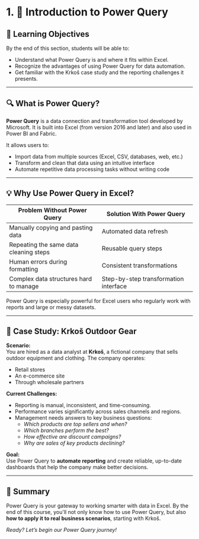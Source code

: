# 1. 📌 Introduction to Power Query

## 🎯 Learning Objectives
By the end of this section, students will be able to:
- Understand what Power Query is and where it fits within Excel.
- Recognize the advantages of using Power Query for data automation.
- Get familiar with the Krkoš case study and the reporting challenges it presents.

---

## 🔍 What is Power Query?

**Power Query** is a data connection and transformation tool developed by Microsoft. It is built into Excel (from version 2016 and later) and also used in Power BI and Fabric.

It allows users to:
- Import data from multiple sources (Excel, CSV, databases, web, etc.)
- Transform and clean that data using an intuitive interface
- Automate repetitive data processing tasks without writing code

---

## 💡 Why Use Power Query in Excel?

| Problem Without Power Query | Solution With Power Query |
|----------------------------|----------------------------|
| Manually copying and pasting data | Automated data refresh |
| Repeating the same data cleaning steps | Reusable query steps |
| Human errors during formatting | Consistent transformations |
| Complex data structures hard to manage | Step-by-step transformation interface |

Power Query is especially powerful for Excel users who regularly work with reports and large or messy datasets.

---

## 🏢 Case Study: Krkoš Outdoor Gear

**Scenario:**  
You are hired as a data analyst at **Krkoš**, a fictional company that sells outdoor equipment and clothing. The company operates:
- Retail stores
- An e-commerce site
- Through wholesale partners

**Current Challenges:**
- Reporting is manual, inconsistent, and time-consuming.
- Performance varies significantly across sales channels and regions.
- Management needs answers to key business questions:
  - _Which products are top sellers and when?_
  - _Which branches perform the best?_
  - _How effective are discount campaigns?_
  - _Why are sales of key products declining?_

**Goal:**  
Use Power Query to **automate reporting** and create reliable, up-to-date dashboards that help the company make better decisions.

---

## 🧭 Summary

Power Query is your gateway to working smarter with data in Excel. By the end of this course, you'll not only know how to use Power Query, but also **how to apply it to real business scenarios**, starting with Krkoš.

_Ready? Let’s begin our Power Query journey!_
